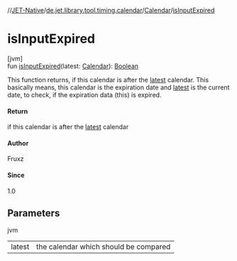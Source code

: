 //[JET-Native](../../../index.md)/[de.jet.library.tool.timing.calendar](../index.md)/[Calendar](index.md)/[isInputExpired](is-input-expired.md)

# isInputExpired

[jvm]\
fun [isInputExpired](is-input-expired.md)(latest: [Calendar](index.md)): [Boolean](https://kotlinlang.org/api/latest/jvm/stdlib/kotlin/-boolean/index.html)

This function returns, if this calendar is after the [latest](is-input-expired.md) calendar. This basically means, this calendar is the expiration date and [latest](is-input-expired.md) is the current date, to check, if the expiration data (this) is expired.

#### Return

if this calendar is after the [latest](is-input-expired.md) calendar

#### Author

Fruxz

#### Since

1.0

## Parameters

jvm

| | |
|---|---|
| latest | the calendar which should be compared |
